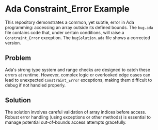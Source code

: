 # Ada Constraint_Error Example

This repository demonstrates a common, yet subtle, error in Ada programming: accessing an array outside its defined bounds.  The `bug.ada` file contains code that, under certain conditions, will raise a `Constraint_Error` exception. The `bugSolution.ada` file shows a corrected version.

## Problem

Ada's strong type system and range checks are designed to catch these errors at runtime. However, complex logic or overlooked edge cases can lead to unexpected `Constraint_Error` exceptions, making them difficult to debug if not handled properly.

## Solution

The solution involves careful validation of array indices before access.  Robust error handling (using exceptions or other methods) is essential to manage potential out-of-bounds access attempts gracefully.
